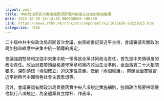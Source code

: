 ```yaml
---
layout: post
title: 中央政治局首次會議強調須領悟兩個確立及做到兩個維護
date: 2022-10-25 18:14:38.000000000 +08:00
link: https://news.rthk.hk/rthk/ch/component/k2/1672636-20221025.htm
categories: rthk
---
```


二十屆中共中央政治局召開首次會議，由黨總書記習近平主持，會議審議有關政治局加強和維護中央集中統一領導的規定。

會議強調堅持和加強中央集中統一領導是全黨共同政治責任，首先是中央領導層的政治責任。政治局要帶頭嚴格遵守黨章和黨内政治生活準則，全面落實二十大相關要求，深刻領悟「兩個確立」的決定性意義，做到「兩個維護」，帶頭全面貫徹習近平新時代中國特色社會主義思想等。

另外，會議審議有關政治局貫徹落實中央八項規定實施細則，強調政治局要帶頭嚴格執行八項規定，為全體黨員立標杆、作表率。

